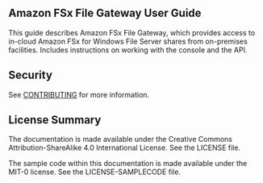 ## Amazon FSx File Gateway User Guide

This guide describes Amazon FSx File Gateway, which provides access to in-cloud Amazon FSx for Windows File Server shares from on-premises facilities. Includes instructions on working with the console and the API.

## Security

See [CONTRIBUTING](CONTRIBUTING.md#security-issue-notifications) for more information.

## License Summary

The documentation is made available under the Creative Commons Attribution-ShareAlike 4.0 International License. See the LICENSE file.

The sample code within this documentation is made available under the MIT-0 license. See the LICENSE-SAMPLECODE file.
